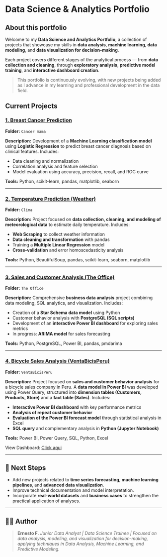 # Data Science & Analytics Portfolio

## About this portfolio

Welcome to my **Data Science and Analytics Portfolio**, a collection of projects that showcase my skills in **data analysis**, **machine learning**, **data modeling**, and **data visualization for decision-making**.

Each project covers different stages of the analytical process — from **data collection and cleaning**, through **exploratory analysis**, **predictive model training**, and **interactive dashboard creation**.

> This portfolio is continuously evolving, with new projects being added as I advance in my learning and professional development in the data field.



## Current Projects

### [1. Breast Cancer Prediction](Cancer%20mama/Regresion_Log_CancerMama_EN.ipynb)

**Folder:** `Cancer mama`

**Description:**
Development of a **Machine Learning classification model** using **Logistic Regression** to predict breast cancer diagnosis based on clinical features.
Includes:

* Data cleaning and normalization
* Correlation analysis and feature selection
* Model evaluation using accuracy, precision, recall, and ROC curve

**Tools:** Python, scikit-learn, pandas, matplotlib, seaborn

---

### [2. Temperature Prediction (Weather)](Clima/README_en.md)

**Folder:** `Clima`

**Description:**
Project focused on **data collection, cleaning, and modeling of meteorological data** to estimate daily temperature.
Includes:

* **Web Scraping** to collect weather information
* **Data cleaning and transformation** with pandas
* Training a **Multiple Linear Regression** model
* **Cross-validation** and error homoscedasticity analysis

**Tools:** Python, BeautifulSoup, pandas, scikit-learn, seaborn, matplotlib

---

### [3. Sales and Customer Analysis (The Office)](TheOffice/README_en.md)

**Folder:** `The Office`

**Description:**
Comprehensive **business data analysis** project combining data modeling, SQL analytics, and visualization.
Includes:

* Creation of a **Star Schema data model** using Python
* Customer behavior analysis with **PostgreSQL (SQL scripts)**
* Development of an **interactive Power BI dashboard** for exploring sales metrics
* In progress: **ARIMA model** for sales forecasting

**Tools:** Python, PostgreSQL, Power BI, pandas, pmdarima

---
### [4. Bicycle Sales Analysis (VentaBicisPeru)](VentaBicisPeru/README_en.md)

**Folder:** `VentaBicisPeru`

**Description:**
Project focused on **sales and customer behavior analysis** for a bicycle sales company in Peru. A **data model in Power BI** was developed using Power Query, structured into **dimension tables (Customers, Products, Store)** and a **fact table (Sales)**.
Includes:

* **Interactive Power BI dashboard** with key performance metrics
* **Analysis of repeat customer behavior**
* **Evaluation of the Power BI forecast model** through statistical analysis in Excel
* **SQL query** and complementary analysis in **Python (Jupyter Notebook)**

**Tools:** Power BI, Power Query, SQL, Python, Excel

View Dashboard: [Click aqui](https://mavenshowcase.com/project/51152)


---

## 🚀 Next Steps

* Add new projects related to **time series forecasting**, **machine learning pipelines**, and **advanced data visualization**.
* Improve technical documentation and model interpretation.
* Incorporate **real-world datasets** and **business cases** to strengthen the practical application of analyses.

---

## 👨‍💻 Author

> **Ernesto F.**
> *Junior Data Analyst | Data Science Trainee | Focused on data analysis, modeling, and visualization for decision-making, applying techniques in Data Analysis, Machine Learning, and Predictive Modeling.*

